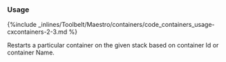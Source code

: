 <!-- usedin: [ _maestro/Toolbelt/containers.md] -->


### Usage



{%include _inlines/Toolbelt/Maestro/containers/code_containers_usage-cxcontainers-2-3.md %}

Restarts a particular container on the given stack based on container Id or container Name.
